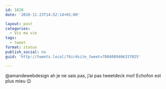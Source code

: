 ```yaml
---
id: 1820
date: '2010-11-23T14:52:14+01:00'

layout: post
categories:
  - Vis ma vie
tags:
  - tweet
format: status
publish_social: no
guid: 'http://tweets.local/?birdsite_tweet=7084009406337025'

---
```


@amandewebdesign ah je ne sais pas, j’ai pas tweetdeck moi! Echofon est plus mieu 😉